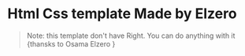 # Html Css template Made by Elzero

> Note: this template don't have Right. You can do anything with it
> {thansks to Osama Elzero }
